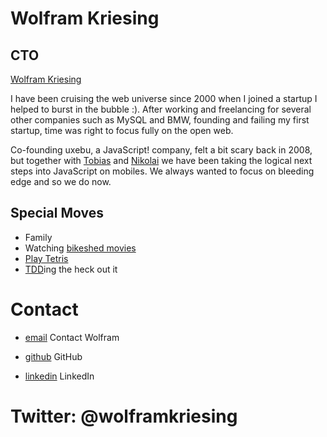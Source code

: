 Wolfram Kriesing
================

CTO
----------

[Wolfram Kriesing](../media/img/team/kriesing.jpg)

I have been cruising the web universe since 2000 when I joined a startup I helped to burst in the bubble :). After working and freelancing for several other companies such as MySQL and BMW, founding and failing my first startup, time was right to focus fully on the open web.  

Co-founding uxebu, a JavaScript! company, felt a bit scary back in 2008, but together with [Tobias](/team/klipstein.html) and [Nikolai](/team/onken.html) we have been taking the logical next steps into JavaScript on mobiles. We always wanted to focus on bleeding edge and so we do now.

Special Moves
-------------

* Family
* Watching [bikeshed movies](http://bike.sh)
* [Play Tetris](http://www.freetetris.org/game.php)
* [TDD](http://en.wikipedia.org/wiki/Test-driven_development)ing the heck out it

Contact
=======

* [email](/#contact-form)
  Contact Wolfram

* [github](http://github.com/wolframkriesing)
  GitHub

* [linkedin](http://www.linkedin.com/profile/view?id=7097344)
  LinkedIn

Twitter: @wolframkriesing
=========================